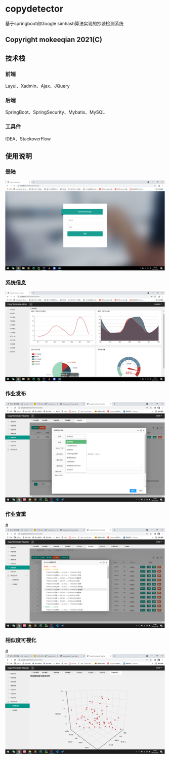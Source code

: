 # copydetector
基于springboot和Google simhash算法实现的抄袭检测系统
## Copyright mokeeqian 2021(C)
## 技术栈
### 前端
Layui、Xadmin、Ajax、JQuery
### 后端
SpringBoot、SpringSecurity、Mybatis、MySQL
### 工具件
IDEA、StackoverFlow
## 使用说明
### 登陆
![login](https://github.com/mokeeqian/copydetector/blob/master/pic/login.png)
### 系统信息
![sys_info](https://github.com/mokeeqian/copydetector/blob/master/pic/sys_info.png)
### 作业发布
![job_push](https://github.com/mokeeqian/copydetector/blob/master/pic/job_push.png)
### 作业查重
#![login](https://github.com/mokeeqian/copydetector/blob/master/pic/check.png)
### 相似度可视化
#![sim_scale](https://github.com/mokeeqian/copydetector/blob/master/pic/sim_scale.png)
